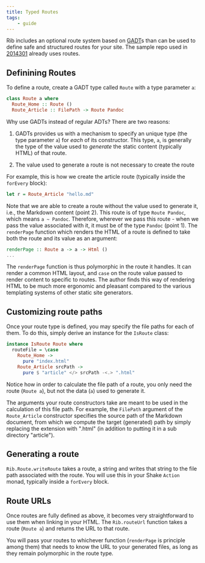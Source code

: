 ```yaml
---
title: Typed Routes
tags:
    - guide
---
```


Rib includes an optional route system based on [GADT](https://ghc.gitlab.haskell.org/ghc/doc/users_guide/exts/gadt.html)s than can be used to define safe and
structured routes for your site. The sample repo used in [2014301](zcf:/) already uses routes.

## Definining Routes

To define a route, create a GADT type called `Route` with a type parameter `a`:


```haskell
class Route a where 
  Route_Home :: Route ()
  Route_Article :: FilePath -> Route Pandoc
```

Why use GADTs instead of regular ADTs? There are two reasons:

1. GADTs provides us with a mechanism to specify an unique type (the type
   parameter `a`) for *each* of its constructor. This type, `a`, is generally
   the type of the value used to *generate* the static content (typically HTML)
   of that route.

2. The value used to generate a route is not necessary to create the route

For example, this is how we create the article route (typically inside the
`forEvery` block):

```haskell
let r = Route_Article "hello.md"
```

Note that we are able to create a route without the value used to generate it,
i.e., the Markdown content (point 2). This route is of type `Route Pandoc`,
which means `a ~ Pandoc`. Therefore, wherever we pass this route - when we pass
the value associated with it, it must be of the type `Pandoc` (point 1). The
`renderPage` function which renders the HTML of a route is defined to take both
the route and its value as an argument:


```haskell
renderPage :: Route a -> a -> Html ()
...
```

The `renderPage` function is thus polymorphic in the route it handles. It can
render a common HTML layout, and `case` on the route value passed to render
content to specific to routes. The author finds this way of rendering HTML to be
much more ergonomic and pleasant compared to the various templating systems of
other static site generators.

## Customizing route paths

Once your route type is defined, you may specify the file paths for each of
them. To do this, simply derive an instance for the `IsRoute` class:

```haskell
instance IsRoute Route where
  routeFile = \case
    Route_Home ->
      pure "index.html"
    Route_Article srcPath ->
      pure $ "article" </> srcPath -<.> ".html"
```

Notice how in order to calculate the file path of a route, you only need the route
(`Route a`), but not the data (`a`) used to generate it. 

The arguments your route constructors take are meant to be used in the
calculation of this file path. For example, the `FilePath` argument of the
`Route_Article` constructor specifies the source path of the Markdown document,
from which we compute the target (generated) path by simply replacing the
extension with ".html" (in addition to putting it in a sub directory "article").

## Generating a route

`Rib.Route.writeRoute` takes a route, a string and writes that string to the
file path associated with the route. You will use this in your Shake `Action`
monad, typically inside a `forEvery` block.

## Route URLs

Once routes are fully defined as above, it becomes very straightforward to use
them when linking in your HTML. The `Rib.routeUrl` function takes a route
(`Route a`) and returns the URL to that route. 

You will pass your routes to whichever function (`renderPage` is principle among
them) that needs to know the URL to your generated files, as long as they remain
polymorphic in the route type.
